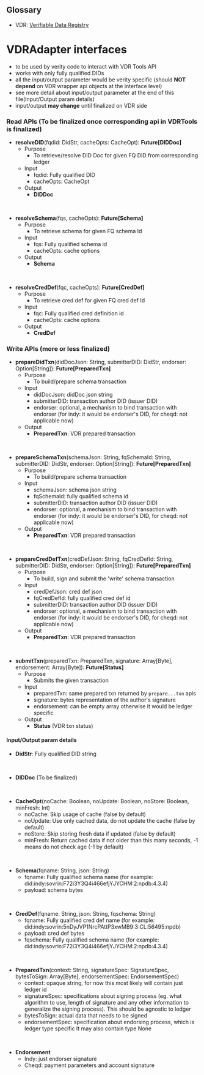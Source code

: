 ## Glossary
  * VDR: [Verifiable Data Registry](https://gitlab.com/evernym/verity/vdr-tools)
  
# VDRAdapter interfaces
  * to be used by verity code to interact with VDR Tools API
  * works with only fully qualified DIDs
  * all the input/output parameter would be verity specific (should **NOT depend** on VDR wrapper api objects at the interface level) 
  * see more detail about input/output parameter at the end of this file(Input/Output param details)
  * input/output **may change** until finalized on VDR side


### Read APIs (To be finalized once corresponding api in VDRTools is finalized)
* **resolveDID**(fqdid: DidStr, cacheOpts: CacheOpt): **Future[DIDDoc]**
  * Purpose
    * To retrieve/resolve DID Doc for given FQ DID from corresponding ledger
  * Input
    * fqdid: Fully qualified DID
    * cacheOpts: CacheOpt
  * Output
    * **DIDDoc**

<br/>

* **resolveSchema**(fqs, cacheOpts): **Future[Schema]**
  * Purpose
    * To retrieve schema for given FQ schema Id
  * Input
    * fqs: Fully qualified schema id
    * cacheOpts: cache options
  * Output
    * **Schema**

<br/>

* **resolveCredDef**(fqc, cacheOpts): **Future[CredDef]**
  * Purpose
    * To retrieve cred def for given FQ cred def Id
  * Input
    * fqc: Fully qualified cred definition id
    * cacheOpts: cache options
  * Output
      * **CredDef**


### Write APIs (more or less finalized)

* **prepareDidTxn**(didDocJson: String, submitterDID: DidStr, endorser: Option[String]): **Future[PreparedTxn]**
  * Purpose
    * To build/prepare schema transaction
  * Input
    * didDocJson: didDoc json string
    * submitterDID: transaction author DID (issuer DID)
    * endorser: optional, a mechanism to bind transaction with endorser
                (for indy: it would be endorser's DID, for cheqd: not applicable now)
  * Output
    * **PreparedTxn**: VDR prepared transaction

<br/>

* **prepareSchemaTxn**(schemaJson: String, fqSchemaId: String, submitterDID: DidStr, endorser: Option[String]): **Future[PreparedTxn]**
  * Purpose
    * To build/prepare schema transaction
  * Input
    * schemaJson: schema json string
    * fqSchemaId: fully qualified schema id
    * submitterDID: transaction author DID (issuer DID) 
    * endorser: optional, a mechanism to bind transaction with endorser 
                (for indy: it would be endorser's DID, for cheqd: not applicable now)
  * Output
    * **PreparedTxn**: VDR prepared transaction
    
<br/>

* **prepareCredDefTxn**(credDefJson: String, fqCredDefId: String, submitterDID: DidStr, endorser: Option[String]): **Future[PreparedTxn]**
  * Purpose
    * To build, sign and submit the 'write' schema transaction
  * Input
    * credDefJson: cred def json
    * fqCredDefId: fully qualified cred def id
    * submitterDID: transaction author DID (issuer DID)
    * endorser: optional, a mechanism to bind transaction with endorser
                (for indy: it would be endorser's DID, for cheqd: not applicable now)
  * Output
    * **PreparedTxn**: VDR prepared transaction

<br/>

* **submitTxn**(preparedTxn: PreparedTxn, signature: Array[Byte], endorsement: Array[Byte]): **Future[Status]**
  * Purpose
    * Submits the given transaction
  * Input
    * preparedTxn: same prepared txn returned by `prepare...Txn` apis
    * signature: bytes representation of the author's signature
    * endorsement: can be empty array otherwise it would be ledger specific
  * Output
    * **Status** (VDR txn status)


#### Input/Output param details
* **DidStr**: Fully qualified DID string


<br/>

* **DIDDoc** (To be finalized)


<br/>

* **CacheOpt**(noCache: Boolean, noUpdate: Boolean, noStore: Boolean, minFresh: Int)
  * noCache: Skip usage of cache (false by default)
  * noUpdate: Use only cached data, do not update the cache (false by default)
  * noStore: Skip storing fresh data if updated (false by default)
  * minFresh: Return cached data if not older than this many seconds, -1 means do not check age (-1 by default)

<br/>

* **Schema**(fqname: String, json: String)
  * fqname: Fully qualified schema name (for example: did:indy:sovrin:F72i3Y3Q4i466efjYJYCHM:2:npdb:4.3.4)
  * payload: schema bytes
  
<br/>

* **CredDef**(fqname: String, json: String, fqschema: String)
  * fqname: Fully qualified cred def name (for example: did:indy:sovrin:5nDyJVP1NrcPAttP3xwMB9:3:CL:56495:npdb)
  * payload: cred def bytes
  * fqschema: Fully qualified schema name (for example: did:indy:sovrin:F72i3Y3Q4i466efjYJYCHM:2:npdb:4.3.4) 

<br/>

* **PreparedTxn**(context: String, signatureSpec: SignatureSpec, bytesToSign: Array[Byte], endorsementSpec: EndorsementSpec)
  * context: opaque string, for now this most likely will contain just ledger id
  * signatureSpec: specifications about signing process (eg. what algorithm to use, length of signature 
                   and any other information to generalize the signing process). This should be agnostic to ledger 
  * bytesToSign: actual data that needs to be signed
  * endorsementSpec: specification about endorsing process, which is ledger type specific 
                     It may also contain type None

<br/>

* **Endorsement**
  * Indy: just endorser signature
  * Cheqd: payment parameters and account signature
